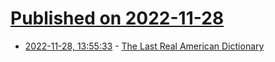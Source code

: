 # [Published on 2022-11-28](index.md)

* [2022-11-28, 13:55:33](https://news.ycombinator.com/item?id=33773668) - [The Last Real American Dictionary](https://slate.com/culture/2022/11/scrabble-dictionary-seventh-edition-new-words-merriam-webster.html)
